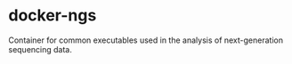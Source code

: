 # docker-ngs
Container for common executables used in the analysis of next-generation sequencing data.
